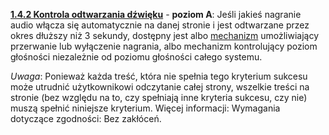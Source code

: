 [**1.4.2 Kontrola odtwarzania dźwięku**](https://wcag.lepszyweb.pl/#audio-control) - **poziom A**: Jeśli jakieś nagranie audio włącza się automatycznie na danej stronie i jest odtwarzane przez okres dłuższy niż 3 sekundy, dostępny jest albo <a href="#" data-toggle="tooltip" data-original-title="{{site.data.glossary.mechanizm | strip_html | replace: '*', ''}}">mechanizm</a> umożliwiający przerwanie lub wyłączenie nagrania, albo mechanizm kontrolujący poziom głośności niezależnie od poziomu głośności całego systemu.

*Uwaga*: Ponieważ każda treść, która nie spełnia tego kryterium sukcesu może utrudnić użytkownikowi odczytanie całej strony, wszelkie treści na stronie (bez względu na to, czy spełniają inne kryteria sukcesu, czy nie) muszą spełnić niniejsze kryterium. Więcej informacji: Wymagania dotyczące zgodności: Bez zakłóceń.	
